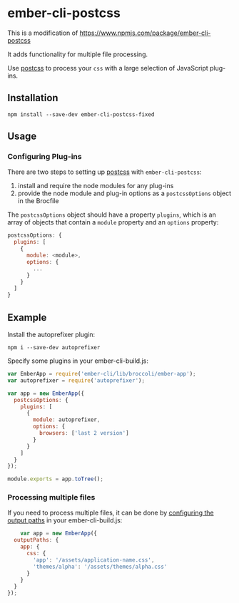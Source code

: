 # ember-cli-postcss

This is a modification of https://www.npmjs.com/package/ember-cli-postcss

It adds functionality for multiple file processing.

Use [postcss](https://github.com/postcss/postcss) to process your `css` with a large selection of JavaScript plug-ins.

## Installation

```shell
npm install --save-dev ember-cli-postcss-fixed
```

## Usage



### Configuring Plug-ins

There are two steps to setting up [postcss](https://github.com/postcss/postcss) with `ember-cli-postcss`:

1. install and require the node modules for any plug-ins
2. provide the node module and plug-in options as a `postcssOptions` object in the Brocfile

The `postcssOptions` object should have a property `plugins`, which is an array of objects that contain a `module` property and an `options` property:

```javascript
postcssOptions: {
  plugins: [
    {
      module: <module>,
      options: {
        ...
      }
    }
  ]
}
```

## Example

Install the autoprefixer plugin:

```shell
npm i --save-dev autoprefixer
```

Specify some plugins in your ember-cli-build.js:

```javascript
var EmberApp = require('ember-cli/lib/broccoli/ember-app');
var autoprefixer = require('autoprefixer');

var app = new EmberApp({
  postcssOptions: {
    plugins: [
      {
        module: autoprefixer,
        options: {
          browsers: ['last 2 version']
        }
      }
    ]
  }
});

module.exports = app.toTree();
```


### Processing multiple files
If you need to process multiple files, it can be done by [configuring the output paths](http://www.ember-cli.com/user-guide/#configuring-output-paths) in your ember-cli-build.js:
```javascript
	var app = new EmberApp({
  outputPaths: {
    app: {
      css: {
        'app': '/assets/application-name.css',
        'themes/alpha': '/assets/themes/alpha.css'
      }
    }
  }
});

```